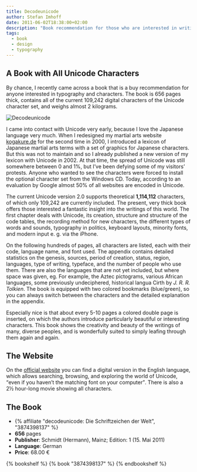 ```yaml
---
title: Decodeunicode
author: Stefan Imhoff
date: 2011-06-02T18:38:00+02:00
description: "Book recommendation for those who are interested in writing and characters: 'decodeunicode - Die Schriftzeichen der Welt'. 656 pages thick, almost 2 kg heavy and with all 109,242 current characters of the Unicode character set."
tags:
  - book
  - design
  - typography
---
```


## A Book with All Unicode Characters

By chance, I recently came across a book that is a buy recommendation for anyone interested in typography and characters. The book is 656 pages thick, contains all of the current 109,242 digital characters of the Unicode character set, and weighs almost 2 kilograms.

![Decodeunicode](/assets/images/posts/book-decodeunicode.jpg)

I came into contact with Unicode very early, because I love the Japanese language very much. When I redesigned my martial arts website [kogakure.de](https://www.kogakure.de/) for the second time in 2000, I introduced a lexicon of Japanese martial arts terms with a set of graphics for Japanese characters. But this was not to maintain and so I already published a new version of my lexicon with Unicode in 2002. At that time, the spread of Unicode was still somewhere between 0 and 1%, but I’ve been defying some of my visitors’ protests. Anyone who wanted to see the characters were forced to install the optional character set from the Windows CD. Today, according to an evaluation by Google almost 50% of all websites are encoded in Unicode.

The current Unicode version 2.0 supports theoretical **1,114,112** characters, of which only 109,242 are currently included. The present, very thick book offers those interested a fantastic insight into the writings of this world. The first chapter deals with Unicode, its creation, structure and structure of the code tables, the recording method for new characters, the different types of words and sounds, typography in politics, keyboard layouts, minority fonts, and modern input e. g. via the iPhone.

On the following hundreds of pages, all characters are listed, each with their code, language name, and font used. The appendix contains detailed statistics on the genesis, sources, period of creation, status, region, languages, type of writing, typeface, and the number of people who use them. There are also the languages that are not yet included, but where space was given, eg. For example, the Aztec pictograms, various African languages, some previously undeciphered, historical langua Cirth by _J. R. R. Tolkien_. The book is equipped with two colored bookmarks (blue/green), so you can always switch between the characters and the detailed explanation in the appendix.

Especially nice is that about every 5-10 pages a colored double page is inserted, on which the authors introduce particularly beautiful or interesting characters. This book shows the creativity and beauty of the writings of many, diverse peoples, and is wonderfully suited to simply leafing through them again and again.

## The Website

On the [official website](http://www.decodeunicode.org/) you can find a digital version in the English language, which allows searching, browsing, and exploring the world of Unicode, <q>even if you haven’t the matching font on your computer</q>. There is also a 2½ hour-long movie showing all characters.

## The Book

- {% affiliate "decodeunicode: Die Schriftzeichen der Welt", "3874398137" %}
- **656** pages
- **Publisher**: Schmidt (Hermann), Mainz; Edition: 1 (15. Mai 2011)
- **Language**: German
- **Price**: 68.00 €

{% bookshelf %}
{% book "3874398137" %}
{% endbookshelf %}
